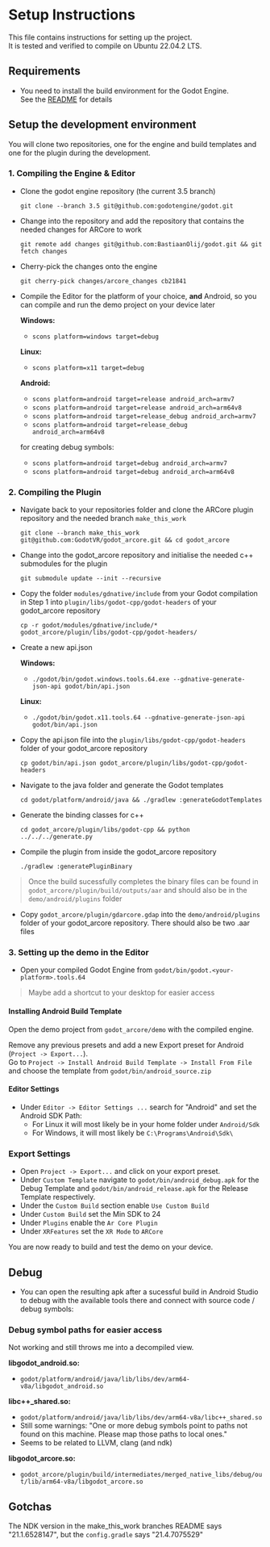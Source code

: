 # Setup Instructions

This file contains instructions for setting up the project.  
It is tested and verified to compile on Ubuntu 22.04.2 LTS.

## Requirements

- You need to install the build environment for the Godot Engine.  
  See the [README](./README.md) for details

## Setup the development environment

You will clone two repositories, one for the engine and build templates and one for the plugin during the development.

### 1. Compiling the Engine & Editor

- Clone the godot engine repository (the current 3.5 branch)

  `git clone --branch 3.5 git@github.com:godotengine/godot.git`

- Change into the repository and add the repository that contains the needed changes for ARCore to work

  `git remote add changes git@github.com:BastiaanOlij/godot.git && git fetch changes`

- Cherry-pick the changes onto the engine

  `git cherry-pick changes/arcore_changes cb21841`

- Compile the Editor for the platform of your choice, **and** Android, so you can compile and run the demo project on your device later

  **Windows:**

  - `scons platform=windows target=debug`

  **Linux:**

  - `scons platform=x11 target=debug`

  **Android:**

  - `scons platform=android target=release android_arch=armv7`
  - `scons platform=android target=release android_arch=arm64v8`
  - `scons platform=android target=release_debug android_arch=armv7`
  - `scons platform=android target=release_debug android_arch=arm64v8`

  for creating debug symbols:

  - `scons platform=android target=debug android_arch=armv7`
  - `scons platform=android target=debug android_arch=arm64v8`

### 2. Compiling the Plugin

- Navigate back to your repositories folder and clone the ARCore plugin repository and the needed branch `make_this_work`

  `git clone --branch make_this_work git@github.com:GodotVR/godot_arcore.git && cd godot_arcore`

- Change into the godot_arcore repository and initialise the needed c++ submodules for the plugin

  `git submodule update --init --recursive`

- Copy the folder `modules/gdnative/include` from your Godot compilation in Step 1 into `plugin/libs/godot-cpp/godot-headers` of your godot_arcore repository

  `cp -r godot/modules/gdnative/include/* godot_arcore/plugin/libs/godot-cpp/godot-headers/`

- Create a new api.json

  **Windows:**

  - `./godot/bin/godot.windows.tools.64.exe --gdnative-generate-json-api godot/bin/api.json`

  **Linux:**

  - `./godot/bin/godot.x11.tools.64 --gdnative-generate-json-api godot/bin/api.json`

- Copy the api.json file into the `plugin/libs/godot-cpp/godot-headers` folder of your godot_arcore repository

  `cp godot/bin/api.json godot_arcore/plugin/libs/godot-cpp/godot-headers`

- Navigate to the java folder and generate the Godot templates

  `cd godot/platform/android/java && ./gradlew :generateGodotTemplates`

- Generate the binding classes for c++

  `cd godot_arcore/plugin/libs/godot-cpp && python ../../../generate.py`

- Compile the plugin from inside the godot_arcore repository

  `./gradlew :generatePluginBinary`

> Once the build sucessfully completes the binary files can be found in  
> `godot_arcore/plugin/build/outputs/aar` and should also be in the `demo/android/plugins` folder

- Copy `godot_arcore/plugin/gdarcore.gdap` into the `demo/android/plugins` folder of your godot_arcore repository. There should also be two .aar files

### 3. Setting up the demo in the Editor

- Open your compiled Godot Engine from `godot/bin/godot.<your-platform>.tools.64`

> Maybe add a shortcut to your desktop for easier access

#### Installing Android Build Template

Open the demo project from `godot_arcore/demo` with the compiled engine.

Remove any previous presets and add a new Export preset for Android (`Project -> Export...`).  
Go to `Project -> Install Android Build Template -> Install From File` and choose the template from `godot/bin/android_source.zip`

#### Editor Settings

- Under `Editor -> Editor Settings ...` search for "Android" and set the Android SDK Path:
  - For Linux it will most likely be in your home folder under `Android/Sdk`
  - For Windows, it will most likely be `C:\Programs\Android\Sdk\`

### Export Settings

- Open `Project -> Export...` and click on your export preset.
- Under `Custom Template` navigate to `godot/bin/android_debug.apk` for the Debug Template and `godot/bin/android_release.apk` for the Release Template respectively.
- Under the `Custom Build` section enable `Use Custom Build`
- Under `Custom Build` set the Min SDK to 24
- Under `Plugins` enable the `Ar Core Plugin`
- Under `XRFeatures` set the `XR Mode` to `ARCore`

You are now ready to build and test the demo on your device.

## Debug

- You can open the resulting apk after a sucessful build in Android Studio to debug with the available tools there and connect with source code / debug symbols:

### Debug symbol paths for easier access

Not working and still throws me into a decompiled view.

**libgodot_android.so:**

- `godot/platform/android/java/lib/libs/dev/arm64-v8a/libgodot_android.so`

**libc++_shared.so:**

- `godot/platform/android/java/lib/libs/dev/arm64-v8a/libc++_shared.so`
- Still some warnings: "One or more debug symbols point to paths not found on this machine. Please map those paths to local ones."
- Seems to be related to LLVM, clang (and ndk)

**libgodot_arcore.so:**

- `godot_arcore/plugin/build/intermediates/merged_native_libs/debug/out/lib/arm64-v8a/libgodot_arcore.so`

## Gotchas

The NDK version in the make_this_work branches README says "21.1.6528147", but the `config.gradle` says "21.4.7075529"
